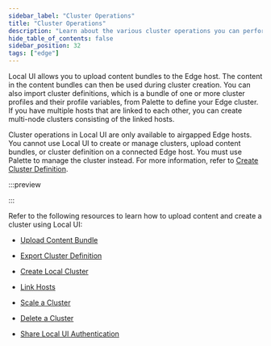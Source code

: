 ```yaml
---
sidebar_label: "Cluster Operations"
title: "Cluster Operations"
description: "Learn about the various cluster operations you can perform from Local UI."
hide_table_of_contents: false
sidebar_position: 32
tags: ["edge"]
---
```


Local UI allows you to upload content bundles to the Edge host. The content in the content bundles can then be used
during cluster creation. You can also import cluster definitions, which is a bundle of one or more cluster profiles and
their profile variables, from Palette to define your Edge cluster. If you have multiple hosts that are linked to each
other, you can create multi-node clusters consisting of the linked hosts.

Cluster operations in Local UI are only available to airgapped Edge hosts. You cannot use Local UI to create or manage
clusters, upload content bundles, or cluster definition on a connected Edge host. You must use Palette to manage the
cluster instead. For more information, refer to
[Create Cluster Definition](../../site-deployment/cluster-deployment.md).

:::preview

:::

Refer to the following resources to learn how to upload content and create a cluster using Local UI:

- [Upload Content Bundle](./upload-content-bundle.md)

- [Export Cluster Definition](./export-cluster-definition.md)

- [Create Local Cluster](./create-cluster.md)

- [Link Hosts](./link-hosts.md)

- [Scale a Cluster](./scale-cluster.md)

- [Delete a Cluster](./delete-cluster.md)

- [Share Local UI Authentication](./share-auth.md)
